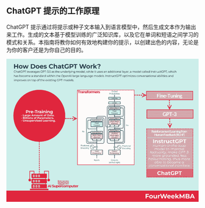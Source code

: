 ## ChatGPT 提示的工作原理

ChatGPT 提示通过将提示或种子文本输入到语言模型中，然后生成文本作为输出来工作。生成的文本基于模型训练的广泛知识库，以及它在单词和短语之间学习的模式和关系。本指南将教你如何有效地构建你的提示，以创建出色的内容，无论是为你的客户还是为你自己的目的。

![图片](img/image-Z0RTGI7T.jpg)
